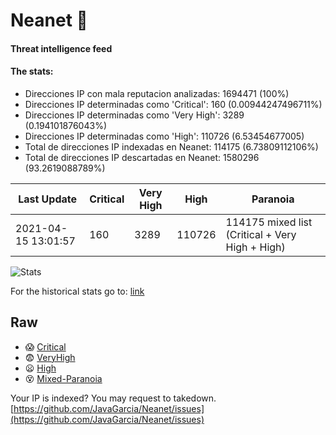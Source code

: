 # Neanet :hocho:
#### Threat intelligence feed
#### The stats:

- Direcciones IP con mala reputacion analizadas: 1694471 (100%)
- Direcciones IP determinadas como 'Critical':  160 (0.00944247496711%)
- Direcciones IP determinadas como 'Very High':  3289 (0.194101876043%)
- Direcciones IP determinadas como 'High':  110726 (6.53454677005)
- Total de direcciones IP indexadas en Neanet:  114175 (6.73809112106%)
- Total de direcciones IP descartadas en Neanet:  1580296 (93.2619088789%)

| Last Update | Critical | Very High | High | Paranoia |
| --- | --- | --- | --- | --- |
| 2021-04-15 13:01:57 | 160 | 3289 | 110726 | 114175 mixed list (Critical + Very High + High)|

![Stats](https://docs.google.com/spreadsheets/d/e/2PACX-1vSnaNMIXVabIpDJjufMlzH7poXnshF3mgd8Is1g9ytUEzVsP5my4Trn8f-xkoLLQ38xpL3HtmUexLo6/pubchart?oid=501124687&format=image)

For the historical stats go to: [link](/stats.csv)
## Raw
- :scream: [Critical](https://raw.githubusercontent.com/JavaGarcia/Neanet/master/blacklists/neanet_critical.txt)
- :fearful: [VeryHigh](https://raw.githubusercontent.com/JavaGarcia/Neanet/master/blacklists/neanet_veryHigh.txtt)
- :frowning: [High](https://raw.githubusercontent.com/JavaGarcia/Neanet/master/blacklists/neanet_high.txt)
- :dizzy_face: [Mixed-Paranoia](https://raw.githubusercontent.com/JavaGarcia/Neanet/master/blacklists/neanet_all.txt)


Your IP is indexed? You may request to takedown. [https://github.com/JavaGarcia/Neanet/issues](https://github.com/JavaGarcia/Neanet/issues)










































































































































































































































































































































































































































































































































































































































































































































































































































































































































































































































































































































































































































































































































































































































































































































































































































































































































































































































































































































































































































































































































































































































































































































































































































































































































































































































































































































































































































































































































































































































































































































































































































































































































































































































































































































































































































































































































































































































































































































































































































































































































































































































































































































































































































































































































































































































































































































































































































































































































































































































































































































































































































































































































































































































































































































































































































































































































































































































